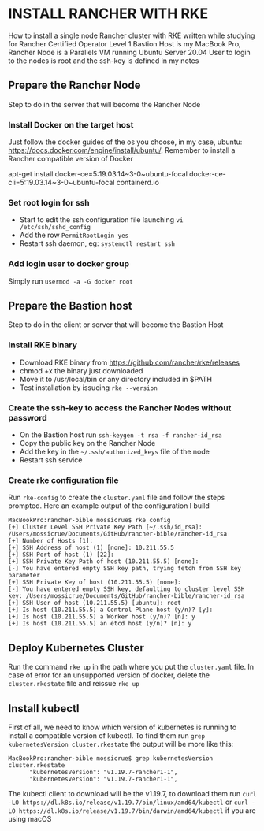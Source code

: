 # INSTALL RANCHER WITH RKE
How to install a single node Rancher cluster with RKE written while studying for Rancher Certified Operator Level 1
Bastion Host is my MacBook Pro, Rancher Node is a Parallels VM running Ubuntu Server 20.04
User to login to the nodes is root and the ssh-key is defined in my notes

## Prepare the Rancher Node
Step to do in the server that will become the Rancher Node

### Install Docker on the target host
Just follow the docker guides of the os you choose, in my case, ubuntu: https://docs.docker.com/engine/install/ubuntu/. Remember to install a Rancher compatible version of Docker

apt-get install docker-ce=5:19.03.14~3-0~ubuntu-focal docker-ce-cli=5:19.03.14~3-0~ubuntu-focal containerd.io

### Set root login for ssh
- Start to edit the ssh configuration file launching `vi /etc/ssh/sshd_config`
- Add the row `PermitRootLogin yes`
- Restart ssh daemon, eg: `systemctl restart ssh`

### Add login user to docker group
Simply run `usermod -a -G docker root`

## Prepare the Bastion host
Step to do in the client or server that will become the Bastion Host

### Install RKE binary
- Download RKE binary from https://github.com/rancher/rke/releases
- chmod +x the binary just downloaded
- Move it to /usr/local/bin or any directory included in $PATH
- Test installation by issueing `rke --version`

### Create the ssh-key to access the Rancher Nodes without password
- On the Bastion host run `ssh-keygen -t rsa -f rancher-id_rsa`
- Copy the public key on the Rancher Node
- Add the key in the `~/.ssh/authorized_keys` file of the node
- Restart ssh service

### Create rke configuration file
Run `rke-config` to create the `cluster.yaml` file and follow the steps prompted. Here an example output of the configuration I build

```
MacBookPro:rancher-bible mossicrue$ rke config
[+] Cluster Level SSH Private Key Path [~/.ssh/id_rsa]: /Users/mossicrue/Documents/GitHub/rancher-bible/rancher-id_rsa
[+] Number of Hosts [1]:
[+] SSH Address of host (1) [none]: 10.211.55.5
[+] SSH Port of host (1) [22]:
[+] SSH Private Key Path of host (10.211.55.5) [none]:
[-] You have entered empty SSH key path, trying fetch from SSH key parameter
[+] SSH Private Key of host (10.211.55.5) [none]:
[-] You have entered empty SSH key, defaulting to cluster level SSH key: /Users/mossicrue/Documents/GitHub/rancher-bible/rancher-id_rsa
[+] SSH User of host (10.211.55.5) [ubuntu]: root
[+] Is host (10.211.55.5) a Control Plane host (y/n)? [y]:
[+] Is host (10.211.55.5) a Worker host (y/n)? [n]: y
[+] Is host (10.211.55.5) an etcd host (y/n)? [n]: y
```

## Deploy Kubernetes Cluster
Run the command `rke up` in the path where you put the `cluster.yaml` file.
In case of error for an unsupported version of docker, delete the `cluster.rkestate` file and reissue `rke up`

## Install kubectl
First of all, we need to know which version of kubernetes is running to install a compatible version of kubectl. To find them run `grep kubernetesVersion cluster.rkestate` the output will be more like this:

```
MacBookPro:rancher-bible mossicrue$ grep kubernetesVersion cluster.rkestate
      "kubernetesVersion": "v1.19.7-rancher1-1",
      "kubernetesVersion": "v1.19.7-rancher1-1",
```

The kubectl client to download will be the v1.19.7, to download them run `curl -LO https://dl.k8s.io/release/v1.19.7/bin/linux/amd64/kubectl` or `curl -LO https://dl.k8s.io/release/v1.19.7/bin/darwin/amd64/kubectl` if you are using macOS 
